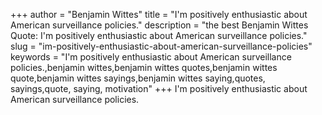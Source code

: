 +++
author = "Benjamin Wittes"
title = "I'm positively enthusiastic about American surveillance policies."
description = "the best Benjamin Wittes Quote: I'm positively enthusiastic about American surveillance policies."
slug = "im-positively-enthusiastic-about-american-surveillance-policies"
keywords = "I'm positively enthusiastic about American surveillance policies.,benjamin wittes,benjamin wittes quotes,benjamin wittes quote,benjamin wittes sayings,benjamin wittes saying,quotes, sayings,quote, saying, motivation"
+++
I'm positively enthusiastic about American surveillance policies.

